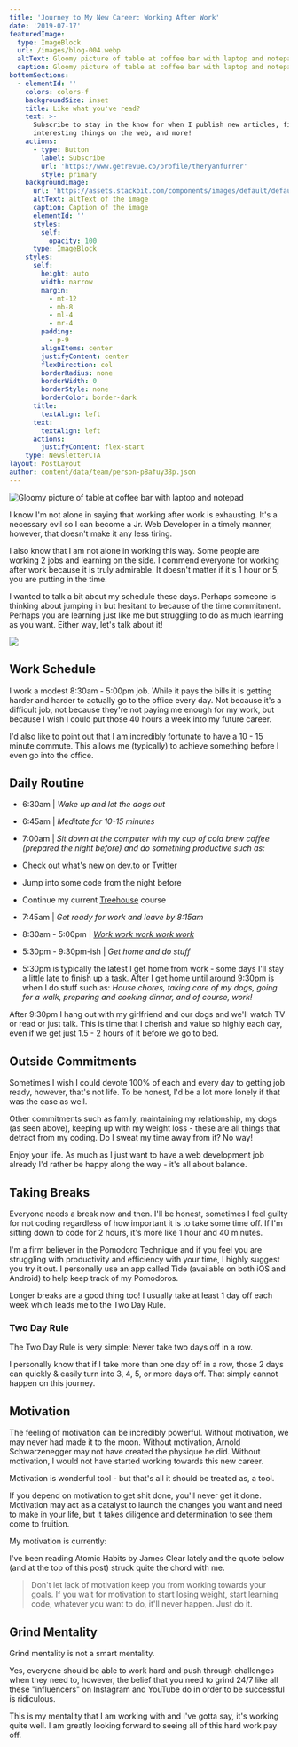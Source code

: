 ```yaml
---
title: 'Journey to My New Career: Working After Work'
date: '2019-07-17'
featuredImage:
  type: ImageBlock
  url: /images/blog-004.webp
  altText: Gloomy picture of table at coffee bar with laptop and notepad
  caption: Gloomy picture of table at coffee bar with laptop and notepad
bottomSections:
  - elementId: ''
    colors: colors-f
    backgroundSize: inset
    title: Like what you've read?
    text: >-
      Subscribe to stay in the know for when I publish new articles, find
      interesting things on the web, and more!
    actions:
      - type: Button
        label: Subscribe
        url: 'https://www.getrevue.co/profile/theryanfurrer'
        style: primary
    backgroundImage:
      url: 'https://assets.stackbit.com/components/images/default/default-image.png'
      altText: altText of the image
      caption: Caption of the image
      elementId: ''
      styles:
        self:
          opacity: 100
      type: ImageBlock
    styles:
      self:
        height: auto
        width: narrow
        margin:
          - mt-12
          - mb-8
          - ml-4
          - mr-4
        padding:
          - p-9
        alignItems: center
        justifyContent: center
        flexDirection: col
        borderRadius: none
        borderWidth: 0
        borderStyle: none
        borderColor: border-dark
      title:
        textAlign: left
      text:
        textAlign: left
      actions:
        justifyContent: flex-start
    type: NewsletterCTA
layout: PostLayout
author: content/data/team/person-p8afuy38p.json
---
```

![Gloomy picture of table at coffee bar with laptop and notepad](/images/blog-004-46ceacc5.webp)

I know I'm not alone in saying that working after work is exhausting. It's a necessary evil so I can become a Jr. Web Developer in a timely manner, however, that doesn't make it any less tiring.

I also know that I am not alone in working this way. Some people are working 2 jobs and learning on the side. I commend everyone for working after work because it is truly admirable. It doesn't matter if it's 1 hour or 5, you are putting in the time.

I wanted to talk a bit about my schedule these days. Perhaps someone is thinking about jumping in but hesitant to because of the time commitment. Perhaps you are learning just like me but struggling to do as much learning as you want. Either way, let's talk about it!

![](/images/blog-004\_01.jpeg)

## Work Schedule

I work a modest 8:30am - 5:00pm job. While it pays the bills it is getting harder and harder to actually go to the office every day. Not because it's a difficult job, not because they're not paying me enough for my work, but because I wish I could put those 40 hours a week into my future career.

I'd also like to point out that I am incredibly fortunate to have a 10 - 15 minute commute. This allows me (typically) to achieve something before I even go into the office.

## Daily Routine

*   6:30am | *Wake up and let the dogs out*

*   6:45am | *Meditate for 10-15 minutes*

*   7:00am | *Sit down at the computer with my cup of cold brew coffee (prepared the night before) and do something productive such as:*

*   Check out what's new on [dev.to](https://dev.to/) or [Twitter](https://twitter.com/)

*   Jump into some code from the night before

*   Continue my current [Treehouse](https://teamtreehouse.com/home) course

*   7:45am | *Get ready for work and leave by 8:15am*

*   8:30am - 5:00pm | [*Work work work work work*](https://youtu.be/HL1UzIK-flA?t=18)

*   5:30pm - 9:30pm-ish | *Get home and do stuff*

*   5:30pm is typically the latest I get home from work - some days I'll stay a little late to finish up a task. After I get home until around 9:30pm is when I do stuff such as: *House chores, taking care of my dogs, going for a walk, preparing and cooking dinner, and of course, work!*

After 9:30pm I hang out with my girlfriend and our dogs and we'll watch TV or read or just talk. This is time that I cherish and value so highly each day, even if we get just 1.5 - 2 hours of it before we go to bed.

## Outside Commitments

Sometimes I wish I could devote 100% of each and every day to getting job ready, however, that's not life. To be honest, I'd be a lot more lonely if that was the case as well.

Other commitments such as family, maintaining my relationship, my dogs (as seen above), keeping up with my weight loss - these are all things that detract from my coding. Do I sweat my time away from it? No way!

Enjoy your life. As much as I just want to have a web development job already I'd rather be happy along the way - it's all about balance.

## Taking Breaks

Everyone needs a break now and then. I'll be honest, sometimes I feel guilty for not coding regardless of how important it is to take some time off. If I'm sitting down to code for 2 hours, it's more like 1 hour and 40 minutes.

I'm a firm believer in the Pomodoro Technique and if you feel you are struggling with productivity and efficiency with your time, I highly suggest you try it out. I personally use an app called Tide (available on both iOS and Android) to help keep track of my Pomodoros.

Longer breaks are a good thing too! I usually take at least 1 day off each week which leads me to the Two Day Rule.

### Two Day Rule

The Two Day Rule is very simple: Never take two days off in a row.

I personally know that if I take more than one day off in a row, those 2 days can quickly & easily turn into 3, 4, 5, or more days off. That simply cannot happen on this journey.

## Motivation

The feeling of motivation can be incredibly powerful. Without motivation, we may never had made it to the moon. Without motivation, Arnold Schwarzenegger may not have created the physique he did. Without motivation, I would not have started working towards this new career.

Motivation is wonderful tool - but that's all it should be treated as, a tool.

If you depend on motivation to get shit done, you'll never get it done. Motivation may act as a catalyst to launch the changes you want and need to make in your life, but it takes diligence and determination to see them come to fruition.

My motivation is currently:

I've been reading Atomic Habits by James Clear lately and the quote below (and at the top of this post) struck quite the chord with me.

> Don't let lack of motivation keep you from working towards your goals. If you wait for motivation to start losing weight, start learning code, whatever you want to do, it'll never happen. Just do it.

## Grind Mentality

Grind mentality is not a smart mentality.

Yes, everyone should be able to work hard and push through challenges when they need to, however, the belief that you need to grind 24/7 like all these "influencers" on Instagram and YouTube do in order to be successful is ridiculous.

This is my mentality that I am working with and I've gotta say, it's working quite well. I am greatly looking forward to seeing all of this hard work pay off.
